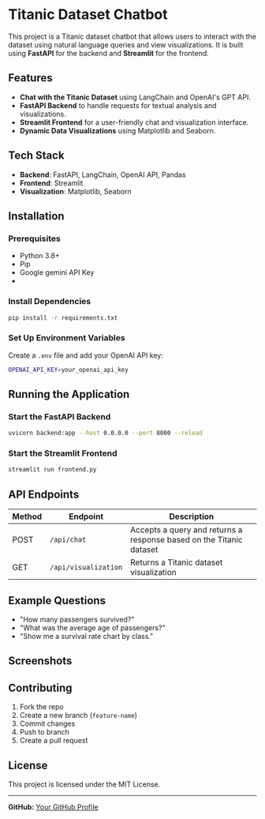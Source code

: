 # Titanic Dataset Chatbot

This project is a Titanic dataset chatbot that allows users to interact with the dataset using natural language queries and view visualizations. It is built using **FastAPI** for the backend and **Streamlit** for the frontend.

## Features

- **Chat with the Titanic Dataset** using LangChain and OpenAI's GPT API.
- **FastAPI Backend** to handle requests for textual analysis and visualizations.
- **Streamlit Frontend** for a user-friendly chat and visualization interface.
- **Dynamic Data Visualizations** using Matplotlib and Seaborn.

## Tech Stack

- **Backend**: FastAPI, LangChain, OpenAI API, Pandas
- **Frontend**: Streamlit
- **Visualization**: Matplotlib, Seaborn

## Installation

### Prerequisites

- Python 3.8+
- Pip
- Google gemini API Key
- 
### Install Dependencies

```sh
pip install -r requirements.txt
```

### Set Up Environment Variables

Create a `.env` file and add your OpenAI API key:

```sh
OPENAI_API_KEY=your_openai_api_key
```

## Running the Application

### Start the FastAPI Backend

```sh
uvicorn backend:app --host 0.0.0.0 --port 8000 --reload
```

### Start the Streamlit Frontend

```sh
streamlit run frontend.py
```

## API Endpoints

| Method | Endpoint             | Description                                                         |
| ------ | -------------------- | ------------------------------------------------------------------- |
| POST   | `/api/chat`          | Accepts a query and returns a response based on the Titanic dataset |
| GET    | `/api/visualization` | Returns a Titanic dataset visualization                             |

## Example Questions

- "How many passengers survived?"
- "What was the average age of passengers?"
- "Show me a survival rate chart by class."

## Screenshots



## Contributing

1. Fork the repo
2. Create a new branch (`feature-name`)
3. Commit changes
4. Push to branch
5. Create a pull request

## License

This project is licensed under the MIT License.

---


**GitHub:** [Your GitHub Profile](https://github.com/git12aman)

